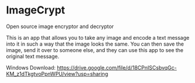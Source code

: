 # ImageCrypt
Open source image encryptor and decryptor

This is an app that allows you to take any image and encode a text message into it in such a way that the image looks the same. You can then save the image,
send it over to someone else, and they can use this app to see the original text message.

Windows Download: https://drive.google.com/file/d/18CPnISCsbvqGc-KM_z1dTkgtvoPpnWPU/view?usp=sharing